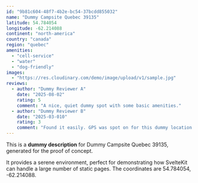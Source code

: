 ```yaml
---
id: "9b81c604-48f7-4b2e-bc54-37bcdd855032"
name: "Dummy Campsite Quebec 39135"
latitude: 54.784054
longitude: -62.214088
continent: "north-america"
country: "canada"
region: "quebec"
amenities:
  - "cell-service"
  - "water"
  - "dog-friendly"
images:
  - "https://res.cloudinary.com/demo/image/upload/v1/sample.jpg"
reviews:
  - author: "Dummy Reviewer A"
    date: "2025-08-02"
    rating: 5
    comment: "A nice, quiet dummy spot with some basic amenities."
  - author: "Dummy Reviewer B"
    date: "2025-03-010"
    rating: 3
    comment: "Found it easily. GPS was spot on for this dummy location."
---
```


This is a **dummy description** for Dummy Campsite Quebec 39135, generated for the proof of concept.

It provides a serene environment, perfect for demonstrating how SvelteKit can handle a large number of static pages. The coordinates are 54.784054, -62.214088.
